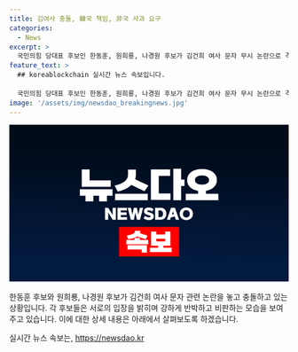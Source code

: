 ```yaml
---
title: 김여사 충돌, 韓국 책임, 非국 사과 요구
categories:
  - News
excerpt: >
  국민의힘 당대표 후보인 한동훈, 원희룡, 나경원 후보가 김건희 여사 문자 무시 논란으로 격돌하며 총선 패배 책임론을 놓고 공방을 벌이고 있다. 한 후보는 김 여사 문자의 사실을 반박하며 전당대회 개입이라고 비파하고, 다른 후보들은 한 후보의 총선 패배 책임론을 강조하며 비난하고 있다. 논란은 김 여사 문자를 통해 당 내부 갈등도 가열되고 있으며, 상호 비난과 자해극으로 번지고 있다. 한 후보와 원 후보는 서로에 대한 비방 내용을 공세하고 있다.
feature_text: >
  ## koreablockchain 실시간 뉴스 속보입니다.

  국민의힘 당대표 후보인 한동훈, 원희룡, 나경원 후보가 김건희 여사 문자 무시 논란으로 격돌하며 총선 패배 책임론을 놓고 공방을 벌이고 있다. 한 후보는 김 여사 문자의 사실을 반박하며 전당대회 개입이라고 비파하고, 다른 후보들은 한 후보의 총선 패배 책임론을 강조하며 비난하고 있다. 논란은 김 여사 문자를 통해 당 내부 갈등도 가열되고 있으며, 상호 비난과 자해극으로 번지고 있다. 한 후보와 원 후보는 서로에 대한 비방 내용을 공세하고 있다.
image: '/assets/img/newsdao_breakingnews.jpg'
---
```


<p><img src="/assets/img/newsdao_breakingnews.jpg" alt="koreablockchain 속보" /></p>

<p>한동훈 후보와 원희룡, 나경원 후보가 김건희 여사 문자 관련 논란을 놓고 충돌하고 있는 상황입니다. 각 후보들은 서로의 입장을 밝히며 강하게 반박하고 비판하는 모습을 보여주고 있습니다. 이에 대한 상세 내용은 아래에서 살펴보도록 하겠습니다.</p>
실시간 뉴스 속보는, <a href="https://newsdao.kr" rel="dofollow">https://newsdao.kr</a>


